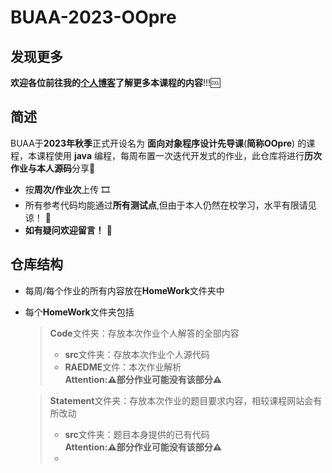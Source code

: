 # BUAA-2023-OOpre
## 发现更多
**欢迎各位前往我的[**个人博客**](https://mossdream.github.io)了解更多本课程的内容**!!!🆒

## 简述  
BUAA于**2023年秋季**正式开设名为 **面向对象程序设计先导课**(**简称OOpre**) 的课程，本课程使用 **java** 编程，每周布置一次迭代开发式的作业，此仓库将进行**历次作业与本人源码**分享🎁  
* 按**周次/作业次**上传  🎞
* 所有参考代码均能通过**所有测试点**,但由于本人仍然在校学习，水平有限请见谅！  🎇
* **如有疑问欢迎留言！**  🥳

## 仓库结构
* 每周/每个作业的所有内容放在**HomeWork**文件夹中  
* 每个**HomeWork**文件夹包括
  
  > **Code**文件夹：存放本次作业个人解答的全部内容  
  > * **src**文件夹：存放本次作业个人源代码
  > * **RAEDME**文件：本次作业解析  
  > **Attention:⚠部分作业可能没有该部分⚠**

  > **Statement**文件夹：存放本次作业的题目要求内容，相较课程网站会有所改动
  > * **src**文件夹：题目本身提供的已有代码  
  > **Attention:⚠部分作业可能没有该部分⚠**
  > * 

